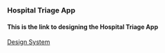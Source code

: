 ### Hospital Triage App

#### This is the link to designing the Hospital Triage App

[Design System](docs/design_system.md)
